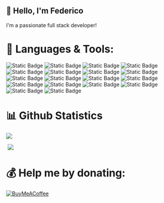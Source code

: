 ## 👋 Hello, I'm Federico
I'm a passionate full stack developer!

# 🔨 Languages & Tools:
![Static Badge](https://img.shields.io/badge/Python-blue?style=flat&logo=python)
![Static Badge](https://img.shields.io/badge/Arduino-green?style=flat&logo=arduino)
![Static Badge](https://img.shields.io/badge/Bash-black?style=flat&logo=gnubash)
![Static Badge](https://img.shields.io/badge/Bootstrap-purple?style=flat&logo=bootstrap)
![Static Badge](https://img.shields.io/badge/Django-green?style=flat&logo=django)
![Static Badge](https://img.shields.io/badge/Express-black?style=flat&logo=express)
![Static Badge](https://img.shields.io/badge/HTML-orange?style=flat&logo=html5)
![Static Badge](https://img.shields.io/badge/Flask-black?style=flat&logo=flask)
![Static Badge](https://img.shields.io/badge/JavaScript-yellow?style=flat&logo=JavaScript)
![Static Badge](https://img.shields.io/badge/MariaDB-white?style=flat&logo=MariaDB)
![Static Badge](https://img.shields.io/badge/Linux-yellow?style=flat&logo=Linux)
![Static Badge](https://img.shields.io/badge/Swift-orange?style=flat&logo=Swift)
![Static Badge](https://img.shields.io/badge/MySQL-yellow?style=flat&logo=MySQL)
![Static Badge](https://img.shields.io/badge/Sqlite-blue?style=flat&logo=sqlite)
![Static Badge](https://img.shields.io/badge/Postman-orange?style=flat&logo=postman)
![Static Badge](https://img.shields.io/badge/Docker-2CA5E0?style=flat&logo=docker&logoColor=white)
![Static Badge](https://img.shields.io/badge/fastapi-109989?style=flat&logo=FASTAPI&logoColor=white)
![Static Badge](https://img.shields.io/badge/Stripe-626CD9?style=flat&logo=Stripe&logoColor=white)

# 📊 Github Statistics
<img src="https://github-profile-trophy.vercel.app/?username=kunodee&theme=onedark&no-frame=true&no-bg=true&margin-w=4">

<!-- <img src="https://visitcount.itsvg.in/api?id=kunodee&label=Profile%20Views&icon=2&pretty=true"> -->
&nbsp;<img src="https://github-readme-stats.vercel.app/api/top-langs/?username=kunodee&theme=dark&hide_border=false&include_all_commits=false&count_private=false&layout=compact">

# 💰 Help me by donating:
[![BuyMeACoffee](https://img.shields.io/badge/Buy%20Me%20a%20Coffee-ffdd00?style=for-the-badge&logo=buy-me-a-coffee&logoColor=black)](https://buymeacoffee.com/kunode) &nbsp;
